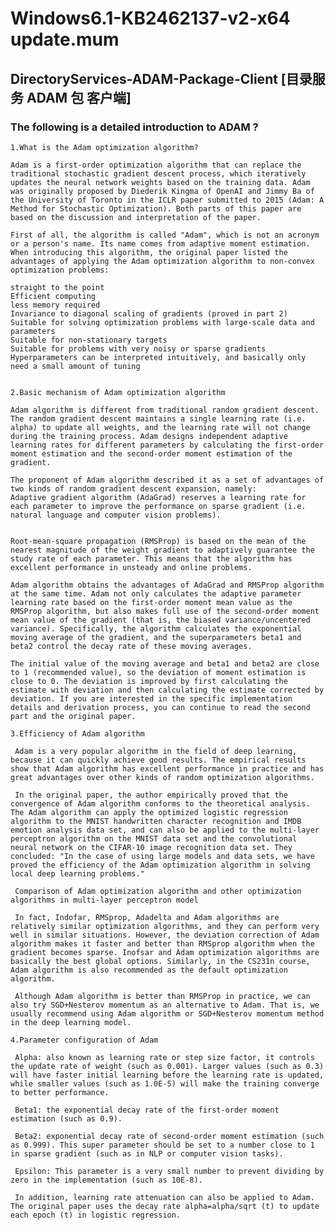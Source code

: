 # Windows6.1-KB2462137-v2-x64 update.mum

## DirectoryServices-ADAM-Package-Client [目录服务 ADAM 包 客户端]

### The following is a detailed introduction to ADAM ?

    1.What is the Adam optimization algorithm?

    Adam is a first-order optimization algorithm that can replace the traditional stochastic gradient descent process, which iteratively updates the neural network weights based on the training data. Adam was originally proposed by Diederik Kingma of OpenAI and Jimmy Ba of the University of Toronto in the ICLR paper submitted to 2015 (Adam: A Method for Stochastic Optimization). Both parts of this paper are based on the discussion and interpretation of the paper.

    First of all, the algorithm is called "Adam", which is not an acronym or a person's name. Its name comes from adaptive moment estimation. When introducing this algorithm, the original paper listed the advantages of applying the Adam optimization algorithm to non-convex optimization problems:

    straight to the point
    Efficient computing
    less memory required
    Invariance to diagonal scaling of gradients (proved in part 2)
    Suitable for solving optimization problems with large-scale data and parameters
    Suitable for non-stationary targets
    Suitable for problems with very noisy or sparse gradients
    Hyperparameters can be interpreted intuitively, and basically only need a small amount of tuning


    2.Basic mechanism of Adam optimization algorithm

    Adam algorithm is different from traditional random gradient descent. The random gradient descent maintains a single learning rate (i.e. alpha) to update all weights, and the learning rate will not change during the training process. Adam designs independent adaptive learning rates for different parameters by calculating the first-order moment estimation and the second-order moment estimation of the gradient.

    The proponent of Adam algorithm described it as a set of advantages of two kinds of random gradient descent expansion, namely:
    Adaptive gradient algorithm (AdaGrad) reserves a learning rate for each parameter to improve the performance on sparse gradient (i.e. natural language and computer vision problems).


    Root-mean-square propagation (RMSProp) is based on the mean of the nearest magnitude of the weight gradient to adaptively guarantee the study rate of each parameter. This means that the algorithm has excellent performance in unsteady and online problems.

    Adam algorithm obtains the advantages of AdaGrad and RMSProp algorithm at the same time. Adam not only calculates the adaptive parameter learning rate based on the first-order moment mean value as the RMSProp algorithm, but also makes full use of the second-order moment mean value of the gradient (that is, the biased variance/uncentered variance). Specifically, the algorithm calculates the exponential moving average of the gradient, and the superparameters beta1 and beta2 control the decay rate of these moving averages.

    The initial value of the moving average and beta1 and beta2 are close to 1 (recommended value), so the deviation of moment estimation is close to 0. The deviation is improved by first calculating the estimate with deviation and then calculating the estimate corrected by deviation. If you are interested in the specific implementation details and derivation process, you can continue to read the second part and the original paper.

    3.Efficiency of Adam algorithm

     Adam is a very popular algorithm in the field of deep learning, because it can quickly achieve good results. The empirical results show that Adam algorithm has excellent performance in practice and has great advantages over other kinds of random optimization algorithms.

     In the original paper, the author empirically proved that the convergence of Adam algorithm conforms to the theoretical analysis. The Adam algorithm can apply the optimized logistic regression algorithm to the MNIST handwritten character recognition and IMDB emotion analysis data set, and can also be applied to the multi-layer perceptron algorithm on the MNIST data set and the convolutional neural network on the CIFAR-10 image recognition data set. They concluded: "In the case of using large models and data sets, we have proved the efficiency of the Adam optimization algorithm in solving local deep learning problems."

     Comparison of Adam optimization algorithm and other optimization algorithms in multi-layer perceptron model

     In fact, Indofar, RMSprop, Adadelta and Adam algorithms are relatively similar optimization algorithms, and they can perform very well in similar situations. However, the deviation correction of Adam algorithm makes it faster and better than RMSprop algorithm when the gradient becomes sparse. Inofsar and Adam optimization algorithms are basically the best global options. Similarly, in the CS231n course, Adam algorithm is also recommended as the default optimization algorithm.

     Although Adam algorithm is better than RMSProp in practice, we can also try SGD+Nesterov momentum as an alternative to Adam. That is, we usually recommend using Adam algorithm or SGD+Nesterov momentum method in the deep learning model.

    4.Parameter configuration of Adam

     Alpha: also known as learning rate or step size factor, it controls the update rate of weight (such as 0.001). Larger values (such as 0.3) will have faster initial learning before the learning rate is updated, while smaller values (such as 1.0E-5) will make the training converge to better performance.

     Beta1: the exponential decay rate of the first-order moment estimation (such as 0.9).

     Beta2: exponential decay rate of second-order moment estimation (such as 0.999). This super parameter should be set to a number close to 1 in sparse gradient (such as in NLP or computer vision tasks).
     
     Epsilon: This parameter is a very small number to prevent dividing by zero in the implementation (such as 10E-8).

     In addition, learning rate attenuation can also be applied to Adam. The original paper uses the decay rate alpha=alpha/sqrt (t) to update each epoch (t) in logistic regression.
